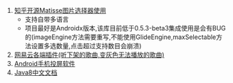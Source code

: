 1. [知乎开源Matisse图片选择器使用](https://github.com/zhihu/Matisse)  
	- 支持自带多语言  
	- 项目最好是Androidx版本,该库目前低于0.5.3-beta3集成使用是会有BUG的(imageEngine方法需要重写,不能使用GlideEngine,maxSelectable方法设置多选数量,点击超过支持数目会崩溃)  
2. [网易云各端插件(听下架的歌曲,变灰色无法播放的歌曲)](https://github.com/meng-chuan/Unlock-netease-cloud-music)  
3. [Android手机投屏软件](https://github.com/Genymobile/scrcpy)  
4. [Java8中文文档](https://github.com/LingCoder/OnJava8)